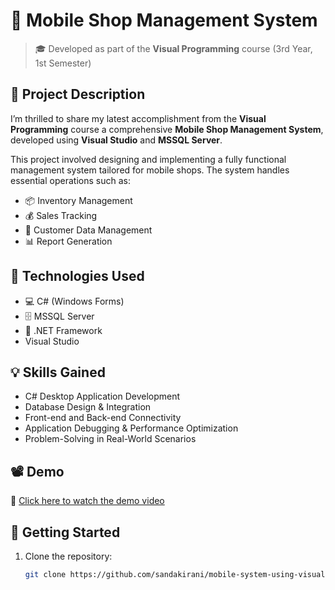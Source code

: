 # 📱 Mobile Shop Management System

> 🎓 Developed as part of the **Visual Programming** course (3rd Year, 1st Semester)

## 📝 Project Description

I’m thrilled to share my latest accomplishment from the **Visual Programming** course a comprehensive **Mobile Shop Management System**, developed using **Visual Studio** and **MSSQL Server**.

This project involved designing and implementing a fully functional management system tailored for mobile shops. The system handles essential operations such as:

- 📦 Inventory Management  
- 💰 Sales Tracking  
- 👥 Customer Data Management  
- 📊 Report Generation

## 🔧 Technologies Used

- 💻 C# (Windows Forms)
- 🗄️ MSSQL Server
- 🧩 .NET Framework
- Visual Studio

## 💡 Skills Gained

- C# Desktop Application Development
- Database Design & Integration
- Front-end and Back-end Connectivity
- Application Debugging & Performance Optimization
- Problem-Solving in Real-World Scenarios

## 📽️ Demo

🎥 [Click here to watch the demo video](https://www.linkedin.com/posts/vihangi-sandakirani_university-visualprogramming-project-activity-7228647200124215296-oONX?utm_source=share&utm_medium=member_desktop&rcm=ACoAADvXYMkB57HmQhefMC2-tLEEPej6tEDn7Xw)



## 🚀 Getting Started

1. Clone the repository:
   ```bash
   git clone https://github.com/sandakirani/mobile-system-using-visual-studio.git
